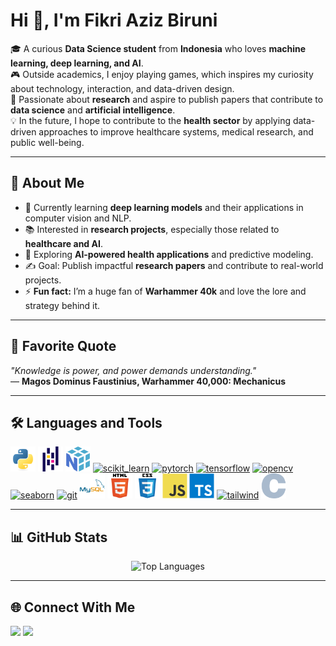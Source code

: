 # Hi 👋, I'm Fikri Aziz Biruni  

🎓 A curious **Data Science student** from **Indonesia** who loves **machine learning, deep learning, and AI**.  
🎮 Outside academics, I enjoy playing games, which inspires my curiosity about technology, interaction, and data-driven design.  
📖 Passionate about **research** and aspire to publish papers that contribute to **data science** and **artificial intelligence**.  
💡 In the future, I hope to contribute to the **health sector** by applying data-driven approaches to improve healthcare systems, medical research, and public well-being.  

---

## 🚀 About Me
- 🔭 Currently learning **deep learning models** and their applications in computer vision and NLP.  
- 📚 Interested in **research projects**, especially those related to **healthcare and AI**.  
- 🌱 Exploring **AI-powered health applications** and predictive modeling.  
- ✍️ Goal: Publish impactful **research papers** and contribute to real-world projects.
- ⚡ **Fun fact:** I’m a huge fan of **Warhammer 40k** and love the lore and strategy behind it.

---

## 📜 Favorite Quote
*"Knowledge is power, and power demands understanding."*  
— **Magos Dominus Faustinius, Warhammer 40,000: Mechanicus**

---

## 🛠️ Languages and Tools
<p align="left">
  <a href="https://www.python.org" target="_blank"><img src="https://raw.githubusercontent.com/devicons/devicon/master/icons/python/python-original.svg" alt="python" width="40" height="40"/></a>
  <a href="https://pandas.pydata.org/" target="_blank"><img src="https://raw.githubusercontent.com/devicons/devicon/2ae2a900d2f041da66e950e4d48052658d850630/icons/pandas/pandas-original.svg" alt="pandas" width="40" height="40"/></a>
  <a href="https://numpy.org/" target="_blank"><img src="https://raw.githubusercontent.com/devicons/devicon/master/icons/numpy/numpy-original.svg" alt="numpy" width="40" height="40"/></a>
  <a href="https://scikit-learn.org/" target="_blank"><img src="https://upload.wikimedia.org/wikipedia/commons/0/05/Scikit_learn_logo_small.svg" alt="scikit_learn" width="40" height="40"/></a>
  <a href="https://pytorch.org/" target="_blank"><img src="https://www.vectorlogo.zone/logos/pytorch/pytorch-icon.svg" alt="pytorch" width="40" height="40"/></a>
  <a href="https://www.tensorflow.org" target="_blank"><img src="https://www.vectorlogo.zone/logos/tensorflow/tensorflow-icon.svg" alt="tensorflow" width="40" height="40"/></a>
  <a href="https://opencv.org/" target="_blank"><img src="https://www.vectorlogo.zone/logos/opencv/opencv-icon.svg" alt="opencv" width="40" height="40"/></a>
  <a href="https://seaborn.pydata.org/" target="_blank"><img src="https://seaborn.pydata.org/_images/logo-mark-lightbg.svg" alt="seaborn" width="40" height="40"/></a>
  <a href="https://git-scm.com/" target="_blank"><img src="https://www.vectorlogo.zone/logos/git-scm/git-scm-icon.svg" alt="git" width="40" height="40"/></a>
  <a href="https://www.mysql.com/" target="_blank"><img src="https://raw.githubusercontent.com/devicons/devicon/master/icons/mysql/mysql-original-wordmark.svg" alt="mysql" width="40" height="40"/></a>
  <a href="https://developer.mozilla.org/en-US/docs/Web/HTML" target="_blank"><img src="https://raw.githubusercontent.com/devicons/devicon/master/icons/html5/html5-original-wordmark.svg" alt="html5" width="40" height="40"/></a>
  <a href="https://www.w3schools.com/css/" target="_blank"><img src="https://raw.githubusercontent.com/devicons/devicon/master/icons/css3/css3-original-wordmark.svg" alt="css3" width="40" height="40"/></a>
  <a href="https://developer.mozilla.org/en-US/docs/Web/JavaScript" target="_blank"><img src="https://raw.githubusercontent.com/devicons/devicon/master/icons/javascript/javascript-original.svg" alt="javascript" width="40" height="40"/></a>
  <a href="https://www.typescriptlang.org/" target="_blank"><img src="https://raw.githubusercontent.com/devicons/devicon/master/icons/typescript/typescript-original.svg" alt="typescript" width="40" height="40"/></a>
  <a href="https://tailwindcss.com/" target="_blank"><img src="https://www.vectorlogo.zone/logos/tailwindcss/tailwindcss-icon.svg" alt="tailwind" width="40" height="40"/></a>
  <a href="https://www.cprogramming.com/" target="_blank"><img src="https://raw.githubusercontent.com/devicons/devicon/master/icons/c/c-original.svg" alt="c" width="40" height="40"/></a>
</p>

---

## 📊 GitHub Stats
<p align="center">
  <img src="https://github-readme-stats.vercel.app/api/top-langs/?username=RexTazy&layout=compact&theme=tokyonight" alt="Top Languages"/>
</p>

---

## 🌐 Connect With Me
<p align="left">
  <a href="https://www.linkedin.com/in/fikri-aziz-biruni/" target="_blank"><img src="https://img.shields.io/badge/-LinkedIn-blue?style=for-the-badge&logo=linkedin&logoColor=white"/></a>
  <a href="mailto:fikriazbi2@gmail.com"><img src="https://img.shields.io/badge/-Email-red?style=for-the-badge&logo=gmail&logoColor=white"/></a>
</p>
